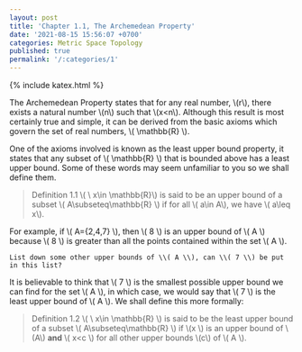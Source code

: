```yaml
---
layout: post
title: 'Chapter 1.1, The Archemedean Property'
date: '2021-08-15 15:56:07 +0700'
categories: Metric Space Topology
published: true
permalink: '/:categories/1'
---
```

{% include katex.html %}

The Archemedean Property states that for any real number, \\(r\\), there exists a natural number \\(n\\) such that \\(x<n\\). Although this result is most certainly true and simple, it can be derived from the basic axioms which govern the set of real numbers, \\( \mathbb{R} \\).

One of the axioms involved is known as the least upper bound property, it states that any subset of \\( \mathbb{R} \\) that is bounded above has a least upper bound. Some of these words may seem unfamiliar to you so we shall define them.

> Definition 1.1 \\( \ x\in \mathbb{R}\\) is said to be an upper bound of a subset \\( A\subseteq\mathbb{R} \\) if for all \\( a\in A\\), we have \\( a\leq x\\).

For example, if \\( A=\{2,4,7\} \\), then \\( 8 \\) is an upper bound of \\( A \\) because \\( 8 \\) is greater than all the points contained within the set \\( A \\).

`List down some other upper bounds of \\( A \\), can \\( 7 \\) be put in this list?`


It is believable to think that \\( 7 \\) is the smallest possible upper bound we can find for the set \\( A \\), in which case, we would say that \\( 7 \\) is the least upper bound of \\( A \\). We shall define this more formally:

> Definition 1.2 \\( \ x\in \mathbb{R} \\) is said to be the least upper bound of a subset \\( A\subseteq\mathbb{R} \\) if \\(x \\) is an upper bound of \\(A\\) **and** \\( x<c \\) for all other upper bounds \\(c\\) of \\( A \\).